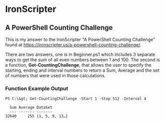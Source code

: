 # IronScripter
## A PowerShell Counting Challenge

This is my answer to the IronScripter "A PowerShell Counting Challenge" found at https://ironscripter.us/a-powershell-counting-challenge/.

There are two answers, one is in Beginner.ps1 which includes 3 separate ways to get the sum of all even numbers between 1 and 100.  The second is a function, <b>Get-CountingChallenge</b>, that allows the user to specify the starting, ending and interval numbers to return a Sum, Average and the set of numbers that were used in those calculations.

### Function Example Output

```
PS C:\&gt; Get-CountingChallenge -Start 1 -Stop 512 -Interval 4

  Sum Average DataSet
  --- ------- -------
32640     255 {1, 5, 9, 13…}
```